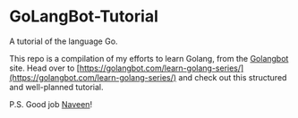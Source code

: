 # GoLangBot-Tutorial
A tutorial of the language Go.

This repo is a compilation of my efforts to learn Golang, from the [Golangbot](https://golangbot.com/learn-golang-series/) site. Head over to [https://golangbot.com/learn-golang-series/](https://golangbot.com/learn-golang-series/) and check out this structured and well-planned tutorial.

P.S. Good job [Naveen](https://golangbot.com/about/)!
